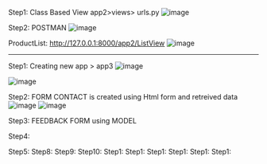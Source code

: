 Step1: Class Based View 
app2>views> urls.py
![image](https://github.com/user-attachments/assets/43723769-06d9-4ba8-894c-fe40685b86ae)

Step2:
POSTMAN 
![image](https://github.com/user-attachments/assets/333629c7-b991-4f41-8418-8add51706b16)

ProductList: http://127.0.0.1:8000/app2/ListView
![image](https://github.com/user-attachments/assets/80bf215a-4364-401e-a530-d94c4d79da12)

******************************************************************************************************
Step1:
Creating new app > app3
![image](https://github.com/user-attachments/assets/ca77d2ba-1b70-4ffd-af26-0f578e7f5557)

![image](https://github.com/user-attachments/assets/7bcc989c-8ad2-4cff-9eaf-ff72a7c59c3c)



Step2:
FORM CONTACT is created using   Html form and retreived data
![image](https://github.com/user-attachments/assets/a1ad1441-cc27-49d9-9983-73789ffaf1f9)
![image](https://github.com/user-attachments/assets/2517b482-48c9-4058-8edd-01fefaecfa91)



Step3:
FEEDBACK FORM using MODEL




Step4:

Step5:
Step8:
Step9:
Step10:
Step1:
Step1:
Step1:
Step1:
Step1:
Step1:

